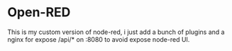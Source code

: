 # Open-RED

This is my custom version of node-red, i just add a bunch of plugins and a nginx for expose /api/* on :8080 to avoid expose node-red UI.